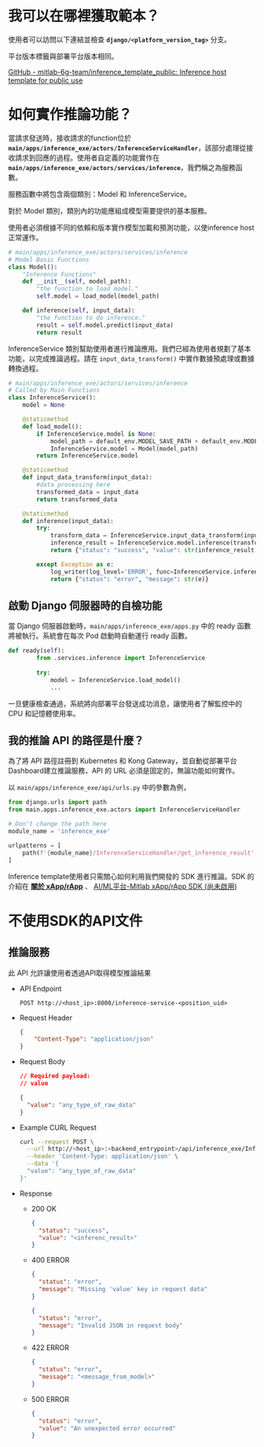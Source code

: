 # 我可以在哪裡獲取範本？

使用者可以訪問以下連結並檢查 **`django/<platform_version_tag>`** 分支。

平台版本標籤與部署平台版本相同。

[GitHub - mitlab-6g-team/inference_template_public: Inference host template for public use](https://github.com/mitlab-6g-team/inference_template_public)

# 如何實作推論功能？

當請求發送時，接收請求的function位於 **`main/apps/inference_exe/actors/InferenceServiceHandler`**，該部分處理從接收請求到回應的過程。使用者自定義的功能實作在 **`main/apps/inference_exe/actors/services/inference`**，我們稱之為服務函數。

服務函數中將包含兩個類別：Model 和 InferenceService。

對於 Model 類別，類別內的功能應組成模型需要提供的基本服務。

使用者必須根據不同的依賴和版本實作模型加載和預測功能，以使inference host正常運作。

```python
# main/apps/inference_exe/actors/services/inference
# Model Basic Functions
class Model():
    "Inference Functions"
    def __init__(self, model_path):
        "the function to load model."
        self.model = load_model(model_path)

    def inference(self, input_data):
        "the function to do inference."
        result = self.model.predict(input_data)
        return result

```

InferenceService 類別幫助使用者進行推論應用。我們已經為使用者規劃了基本功能，以完成推論過程。請在 `input_data_transform()` 中實作數據預處理或數據轉換過程。

```python
# main/apps/inference_exe/actors/services/inference
# Called by Main Functions
class InferenceService():
    model = None

    @staticmethod
    def load_model():
        if InferenceService.model is None:
            model_path = default_env.MODEL_SAVE_PATH + default_env.MODEL_FILE_NAME
            InferenceService.model = Model(model_path)
        return InferenceService.model

    @staticmethod
    def input_data_transform(input_data):
        #data processing here
        transformed_data = input_data
        return transformed_data

    @staticmethod
    def inference(input_data):
        try:
            transform_data = InferenceService.input_data_transform(input_data)
            inference_result = InferenceService.model.inference(transform_data)
            return {"status": "success", "value": str(inference_result.tolist())}

        except Exception as e:
            log_writer(log_level='ERROR', func=InferenceService.inference, message=str(e))
            return {"status": "error", "message": str(e)}
```

## 啟動 Django 伺服器時的自檢功能

當 Django 伺服器啟動時，`main/apps/inference_exe/apps.py` 中的 ready 函數將被執行。系統會在每次 Pod 啟動時自動運行 ready 函數。

```python
def ready(self):
        from .services.inference import InferenceService
        
        try: 
            model = InferenceService.load_model()
            ...
```

一旦健康檢查通過，系統將向部署平台發送成功消息，讓使用者了解監控中的 CPU 和記憶體使用率。

## 我的推論 API 的路徑是什麼？

為了將 API 路徑註冊到 Kubernetes 和 Kong Gateway，並自動從部署平台Dashboard建立推論服務，API 的 URL 必須是固定的，無論功能如何實作。

以 `main/apps/inference_exe/api/urls.py` 中的參數為例，

```python
from django.urls import path
from main.apps.inference_exe.actors import InferenceServiceHandler

# Don't change the path here
module_name = 'inference_exe'

urlpatterns = [
    path(f'{module_name}/InferenceServiceHandler/get_inference_result', InferenceServiceHandler.get_inference_result)
]
```

Inference template使用者只需關心如何利用我們開發的 SDK 進行推論。SDK 的介紹在 [**關於 xApp/rApp**](https://www.notion.so/xApp-rApp-61e66013c6c64f0988dccdbcdf742225?pvs=21) 、 [AI/ML平台-Mitlab xApp/rApp SDK (尚未啟用)](https://www.notion.so/AI-ML-Mitlab-xApp-rApp-SDK-106b65a4cedb8018bed1e87eda22bf49?pvs=21) 

# 不使用SDK的API文件

## 推論服務

此 API 允許讓使用者透過API取得模型推論結果

- API Endpoint
    
    ```
    POST http://<host_ip>:8000/inference-service-<position_uid>
    ```
    
- Request Header
    
    ```json
    {
    	"Content-Type": "application/json"
    }
    ```
    
- Request Body
    
    ```json
    // Required payload: 
    // value
    
    {
      "value": "any_type_of_raw_data"
    }
    ```
    
- Example CURL Request
    
    ```bash
    curl --request POST \
      --url http://<host_ip>:<backend_entrypoint>/api/inference_exe/InferenceServiceHandler/get_inference_result \
      --header 'Content-Type: application/json' \
      --data '{
      "value": "any_type_of_raw_data"
    }'
    ```
    
- Response

    - 200 OK
        
        ```json
        {
          "status": "success",
          "value": "<inferenc_result>"
        }
        ```
    - 400 ERROR
        ```json
        {
          "status": "error",
          "message": "Missing 'value' key in request data"
        }
        ```
    
        ```json
        {
          "status": "error",
          "message": "Invalid JSON in request body"
        }
        ```
    - 422 ERROR
        
        ```json
        {
          "status": "error",
          "message": "<message_from_model>"
        }
        ```
    - 500 ERROR
        ```json
        {
          "status": "error",
          "value": "An unexpected error occurred"
        }
        ```